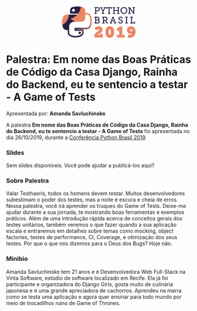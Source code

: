 <p align="center"><img src="../../logo_python_brasil_2019-01.svg" width="200"></p>

# Palestra: Em nome das Boas Práticas de Código da Casa Django, Rainha do Backend, eu te sentencio a testar - A Game of Tests
Apresentada por: **Amanda Savluchinske**


A palestra **Em nome das Boas Práticas de Código da Casa Django, Rainha do Backend, eu te sentencio a testar - A Game of Tests** foi apresentada no dia 26/10/2019, durante a [Conferência Python Brasil 2019](http://2019.pythonbrasil.org.br).



### Slides

Sem slides disponíveis. Você pode ajudar a publicá-los aqui?



### Sobre Palestra
Valar Testhaeris, todos os homens devem testar. Muitos desenvolvedores subestimam o poder dos testes, mas a noite é escura e cheia de erros. Nessa palestra, você irá aprender os truques do Game of Tests. Deixe-me ajudar durante a sua jornada, te mostrando boas ferramentas e exemplos práticos. Além de uma introdução rápida acerca de conceitos gerais dos testes unitários, também veremos o que fazer quando a sua aplicação escala e entraremos em detalhes sobre temas como mocking, object factories, testes de performance, CI, Coverage, e otimização dos seus testes. Por que o que nós dizemos para o Deus dos Bugs? Hoje não.



### Minibio
Amanda Savluchinske tem 21 anos e é Desenvolvedora Web Full-Stack na Vinta Software, estúdio de software localizado em Recife. Ela já foi participante e organizadora do Django Girls, gosta muito de culinária japonesa e é uma grande apreciadora de cachorros. Aprendeu na marra como se testa uma aplicação e agora quer ensinar para todo mundo por meio de trocadilhos ruins de Game of Thrones.


